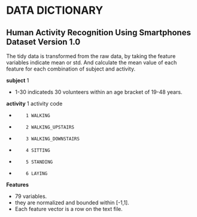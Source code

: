 DATA DICTIONARY  
===============================================
## Human Activity Recognition Using Smartphones Dataset Version 1.0

The tidy data is transformed from the raw data, by taking the feature variables indicate mean or std. And calculate the mean value of each feature for each combination of subject and activity. 

**subject** 1 
- 1-30 indicateds 30 volunteers within an age bracket of 19-48 years. 
        
**activity** 1
    activity code
-         1 WALKING
-         2 WALKING_UPSTAIRS
-         3 WALKING_DOWNSTAIRS
-         4 SITTING
-         5 STANDING
-         6 LAYING
         
**Features** 
- 79 variables.
- they are normalized and bounded within [-1,1].
- Each feature vector is a row on the text file.




